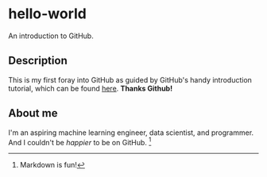 # hello-world
An introduction to GitHub.

## Description
This is my first foray into GitHub as guided by GitHub's handy introduction tutorial, which can be found [here](https://docs.github.com/en/get-started/quickstart/hello-world). **Thanks Github!**

## About me
I'm an aspiring machine learning engineer, data scientist, and programmer. And I couldn't be *happier* to be on GitHub. [^1]

[^1]: Markdown is fun!
